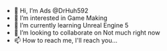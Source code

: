 - 👋 Hi, I’m Ads @DrHuh592
- 👀 I’m interested in Game Making
- 🌱 I’m currently learning Unreal Engine 5
- 💞️ I’m looking to collaborate on Not much right now
- 📫 How to reach me, I'll reach you...

<!---
DrHuh592/DrHuh592 is a ✨ special ✨ repository because its `README.md` (this file) appears on your GitHub profile.
You can click the Preview link to take a look at your changes.
--->
